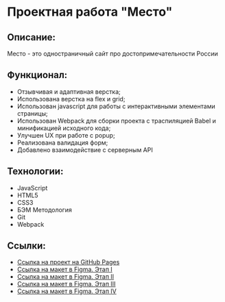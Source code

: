 # Проектная работа "Место"

## Описание:
Место - это одностраничный сайт про достопримечательности России

## Функционал:
* Отзывчивая и адаптивная верстка;
* Использована верстка на flex и grid;
* Использован javascript для работы с интерактивными элементами страницы;
* Использован Webpack для сборки проекта с траспиляцией Babel и минификацией исходного кода;
* Улучшен UX при работе с popup;
* Реализована валидация форм;
* Добавлено взаимодействие с серверным API

## Технологии:
* JavaScript
* HTML5
* CSS3
* БЭМ Методология
* Git
* Webpack

## Ссылки:
* [Ссылка на проект на GitHub Pages](https://shaman365.github.io/mesto-project/index.html)
* [Ссылка на макет в Figma. Этап I](https://www.figma.com/file/2cn9N9jSkmxD84oJik7xL7/JavaScript.-Sprint-4?node-id=0%3A1)
* [Ссылка на макет в Figma. Этап II](https://www.figma.com/file/bjyvbKKJN2naO0ucURl2Z0/JavaScript.-Sprint-5?node-id=0%3A1)
* [Ссылка на макет в Figma. Этап III](https://www.figma.com/file/kRVLKwYG3d1HGLvh7JFWRT/JavaScript.-Sprint-6?node-id=0%3A1)
* [Ссылка на макет в Figma. Этап IV](https://www.figma.com/file/PSdQFRHoxXJFs2FH8IXViF/JavaScript.-Sprint-9?type=design&node-id=0-1&t=3UvnO06THId1kLID-0)
